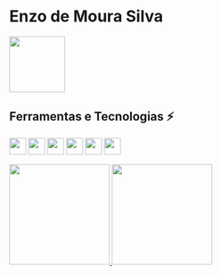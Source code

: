 # Enzo de Moura Silva

<img loading="lazy" src="https://media.giphy.com/media/6lsW1YMkojWrC/giphy.gif" width="100" height="100" />

## Ferramentas e Tecnologias ⚡
<img loading="lazy" src="https://cdn.jsdelivr.net/gh/devicons/devicon@latest/icons/html5/html5-original.svg" width="30" height="30" /> <img loading="lazy" src="https://cdn.jsdelivr.net/gh/devicons/devicon@latest/icons/css3/css3-original.svg" width="30" height="30" /> <img loading="lazy" src="https://cdn.jsdelivr.net/gh/devicons/devicon@latest/icons/javascript/javascript-original.svg" width="30" height="30" /> <img loading="lazy" src="https://cdn.jsdelivr.net/gh/devicons/devicon@latest/icons/java/java-original.svg" width="30" height="30" /> <img loading="lazy" src="https://cdn.jsdelivr.net/gh/devicons/devicon@latest/icons/azuresqldatabase/azuresqldatabase-original.svg" width="30" height="30" /> <img loading="lazy" src="https://cdn.jsdelivr.net/gh/devicons/devicon@latest/icons/mysql/mysql-original.svg" width="30" heigth="30" />
          
          
          
          
          

<div>
<a href="https://github.com/Enzomoloi">
<img loading="lazy" height="180em" src="https://github-readme-stats.vercel.app/api/top-langs/?username=Enzomoloi&layout=compact&langs_count=7&theme=dracula"/>
<img loading="lazy" height="180em" src="https://github-readme-stats.vercel.app/api?username=Enzomoloi&show_icons=true&theme=dracula&include_all_commits=true&count_private=true"/>
</div>


<!--
**Enzomoloi/Enzomoloi** is a ✨ _special_ ✨ repository because its `README.md` (this file) appears on your GitHub profile.

Here are some ideas to get you started:

- 🔭 I’m currently working on ...
- 🌱 I’m currently learning ...
- 👯 I’m looking to collaborate on ...
- 🤔 I’m looking for help with ...
- 💬 Ask me about ...
- 📫 How to reach me: ...
- 😄 Pronouns: ...
- ⚡ Fun fact: ...
-->
